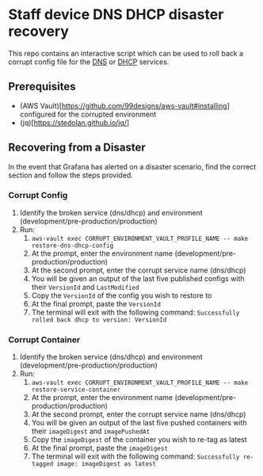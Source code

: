 # Staff device DNS DHCP disaster recovery

This repo contains an interactive script which can be used to roll back a corrupt config file for the [DNS](https://github.com/ministryofjustice/staff-device-dns-server) or [DHCP](https://github.com/ministryofjustice/staff-device-dhcp-server) services.

## Prerequisites

- (AWS Vault)[https://github.com/99designs/aws-vault#installing] configured for the corrupted environment
- (jq)[https://stedolan.github.io/jq/] 

## Recovering from a Disaster
In the event that Grafana has alerted on a disaster scenario, find the correct section and follow the steps provided.

### Corrupt Config 
1. Identify the broken service (dns/dhcp) and environment (development/pre-production/production)
2. Run:
   1. `aws-vault exec CORRUPT_ENVIRONMENT_VAULT_PROFILE_NAME -- make restore-dns-dhcp-config`
   2. At the prompt, enter the environment name (development/pre-production/production)
   3. At the second prompt, enter the corrupt service name (dns/dhcp)
   4. You will be given an output of the last five published configs with their `VersionId` and `LastModified`
   5. Copy the `VersionId` of the config you wish to restore to
   6. At the final prompt, paste the `VersionId`
   7. The terminal will exit with the following command: `Successfully rolled back dhcp to version: VersionId`

### Corrupt Container
1. Identify the broken service (dns/dhcp) and environment (development/pre-production/production)
2. Run:
   1. `aws-vault exec CORRUPT_ENVIRONMENT_VAULT_PROFILE_NAME -- make restore-service-container`
   2. At the prompt, enter the environment name (development/pre-production/production)
   3. At the second prompt, enter the corrupt service name (dns/dhcp)
   4. You will be given an output of the last five pushed containers with their `imageDigest` and `imagePushedAt`
   5. Copy the `imageDigest` of the container you wish to re-tag as latest
   6. At the final prompt, paste the `imageDigest`
   7. The terminal will exit with the following command: `Successfully re-tagged image: imageDigest as latest`

